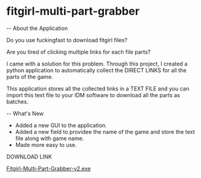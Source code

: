 # fitgirl-multi-part-grabber

-- About the Application

Do you use fuckingfast to download fitgirl files?  

Are you tired of clicking multiple links for each file parts?  

I came with a solution for this problem. Through this project, I created a python application to automatically collect the DIRECT LINKS for all the parts of the game.  

This application stores all the collected links in a TEXT FILE and you can import this text file to your IDM software to download all the parts as batches.

-- What's New

- Added a new GUI to the application.
- Added a new field to providee the name of the game and store the text file along with game name.
- Made more easy to use.

DOWNLOAD LINK

<a href="https://github.com/ajubtk/fitgirl-multi-part-grabber/blob/main/Fitgirl-Multi-Part-Grabber-v2.exe">Fitgirl-Multi-Part-Grabber-v2.exe</a>
